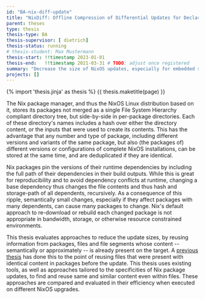 ```yaml
---
id: "BA-nix-diff-update"
title: "NixDiff: Offline Compression of Differential Updates for Declaratively-Configured Embedded Linux Systems"
parent: theses
type: thesis
thesis-type: BA
thesis-supervisor: [ dietrich]
thesis-status: running
# thesis-student: Max Mustermann
thesis-start: !!timestamp 2023-01-01
thesis-end:   !!timestamp 2021-03-31 # TODO: adjust once registered
summary: "Decrease the size of NixOS updates, especially for embedded systems, by removing redundant file blocks from the transferred packages"
projects: []
---
```

{% import 'thesis.jinja' as thesis %}
{{ thesis.maketitle(page) }}

The Nix package manager, and thus the NixOS Linux distribution based on it, stores its packages not merged as a single File System Hierarchy compliant directory tree, but side-by-side in per-package directories.
Each of these directory's names includes a hash over either the directory content, or the inputs that were used to create its contents.
This has the advantage that any number and type of package, including different versions and variants of the same package, but also (the packages of) different versions or configurations of complete NixOS installations, can be stored at the same time, and are deduplicated if they are identical.

Nix packages pin the versions of their runtime dependencies by including the full path of their dependencies in their build outputs.
While this is great for reproducibility and to avoid dependency conflicts at runtime, changing a base dependency thus changes the file contents and thus hash and storage-path of all dependents, recursively.
As a consequence of this ripple, semantically small changes, especially if they affect packages with many dependents, can cause many packages to change.
Nix's default approach to re-download or rebuild each changed package is not appropriate in bandwidth, storage, or otherwise resource constrained environments.

This thesis evaluates approaches to reduce the update sizes, by reusing information from packages, files and file segments whose content -- semantically or approximately -- is already present on the target.
A [previous thesis](../2022/MA-Light-Weight-Containers.html) has done this to the point of reusing files that were present with identical content in packages before the update.
This thesis uses existing tools, as well as approaches tailored to the specificities of Nix package updates, to find and reuse same and similar content even within files.
These approaches are compared and evaluated in their efficiency when executed on different NixOS upgrades.
